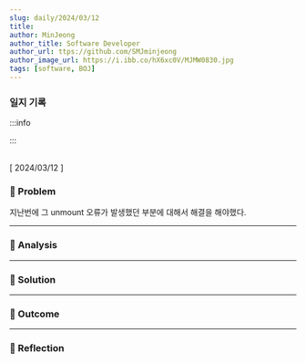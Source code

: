 ```yaml
---
slug: daily/2024/03/12
title: 
author: MinJeong
author_title: Software Developer
author_url: ttps://github.com/SMJminjeong
author_image_url: https://i.ibb.co/hX6xc0V/MJMW0830.jpg
tags: [software, BOJ]
---
```


### 일지 기록

:::info

:::

<br/>
[ 2024/03/12 ]

### 🧐 Problem

지난번에 그 unmount 오류가 발생했던 부분에 대해서 해결을 해야했다.

---

### 👀 Analysis



---

### 🌈 Solution

---

### 🎯 Outcome


---

### 👼 Reflection

